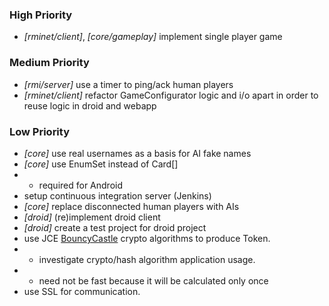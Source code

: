 ### High Priority
+ *[rminet/client]*, *[core/gameplay]* implement single player game


### Medium Priority
+ *[rmi/server]* use a timer to ping/ack human players
+ *[rminet/client]* refactor GameConfigurator logic and i/o apart in order to reuse logic in droid and webapp

### Low Priority
+ *[core]* use real usernames as a basis for AI fake names
+ *[core]* use EnumSet instead of Card[]
+ + required for Android
+ setup continuous integration server (Jenkins)
+ *[core]* replace disconnected human players with AIs
+ *[droid]* (re)implement droid client
+ *[droid]* create a test project for droid project
+ use JCE [BouncyCastle](http://www.bouncycastle.org/java.html) crypto algorithms to produce Token.
+ + investigate crypto/hash algorithm application usage.
+ + need not be fast because it will be calculated only once
+ use SSL for communication.